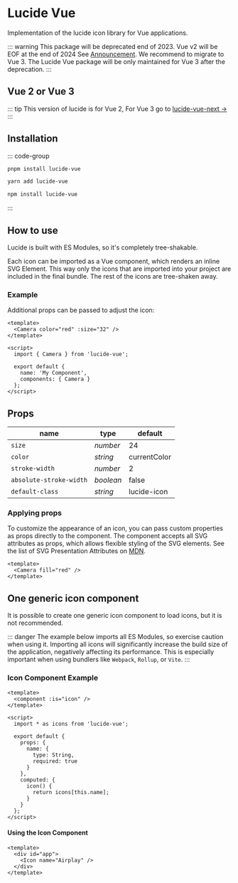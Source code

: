 # Lucide Vue

Implementation of the lucide icon library for Vue applications.

::: warning
This package will be deprecated end of 2023. Vue v2 will be EOF at the end of 2024 See [Announcement](https://v2.vuejs.org/lts/). We recommend to migrate to Vue 3.
The Lucide Vue package will be only maintained for Vue 3 after the deprecation.
:::

## Vue 2 or Vue 3

::: tip
This version of lucide is for Vue 2, For Vue 3 go to [lucide-vue-next ->](lucide-vue-next)
:::

## Installation

::: code-group

```sh [pnpm]
pnpm install lucide-vue
```

```sh [yarn]
yarn add lucide-vue
```

```sh [npm]
npm install lucide-vue
```

:::

## How to use

Lucide is built with ES Modules, so it's completely tree-shakable.

Each icon can be imported as a Vue component, which renders an inline SVG Element. This way only the icons that are imported into your project are included in the final bundle. The rest of the icons are tree-shaken away.

### Example

Additional props can be passed to adjust the icon:

```vue
<template>
  <Camera color="red" :size="32" />
</template>

<script>
  import { Camera } from 'lucide-vue';

  export default {
    name: 'My Component',
    components: { Camera }
  };
</script>
```

## Props

|  name                   |   type    |  default     |
| ----------------------- | --------- | ------------ |
| `size`                  | *number*  | 24           |
| `color`                 | *string*  | currentColor |
| `stroke-width`          | *number*  | 2            |
| `absolute-stroke-width` | *boolean* | false        |
| `default-class`         | *string*  | lucide-icon  |

### Applying props

To customize the appearance of an icon, you can pass custom properties as props directly to the component. The component accepts all SVG attributes as props, which allows flexible styling of the SVG elements. See the list of SVG Presentation Attributes on [MDN](https://developer.mozilla.org/en-US/docs/Web/SVG/Attribute/Presentation).

```vue
<template>
  <Camera fill="red" />
</template>
```

## One generic icon component

It is possible to create one generic icon component to load icons, but it is not recommended.

::: danger
The example below imports all ES Modules, so exercise caution when using it. Importing all icons will significantly increase the build size of the application, negatively affecting its performance. This is especially important when using bundlers like `Webpack`, `Rollup`, or `Vite`.
:::

### Icon Component Example

```vue
<template>
  <component :is="icon" />
</template>

<script>
  import * as icons from 'lucide-vue';

  export default {
    props: {
      name: {
        type: String,
        required: true
      }
    },
    computed: {
      icon() {
        return icons[this.name];
      }
    }
  };
</script>
```

#### Using the Icon Component

```vue
<template>
  <div id="app">
    <Icon name="Airplay" />
  </div>
</template>
```
